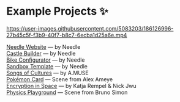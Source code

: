 
# Example Projects ✨


https://user-images.githubusercontent.com/5083203/186126996-27b45c5f-f3b9-40f7-b8c7-6ecba1d25a6e.mp4



[Needle Website](https://needle.tools) — by Needle  
[Castle Builder](https://castle.needle.tools) — by Needle  
[Bike Configurator](https://bike.needle.tools) — by Needle  
[Sandbox Template](https://fwd.needle.tools/needle-engine/glitch-starter) — by Needle  
[Songs of Cultures](https://fwd.needle.tools/needle-engine/projects/songs-of-cultures) — by A.MUSE  
[Pokémon Card](https://fwd.needle.tools/needle-engine/projects/pokemon-card) — Scene from Alex Ameye  
[Encryption in Space](https://fwd.needle.tools/needle-engine/projects/encryption) — by Katja Rempel & Nick Jwu  
[Physics Playground](https://bruno-simon-20k-needle.glitch.me/) — Scene from Bruno Simon  

